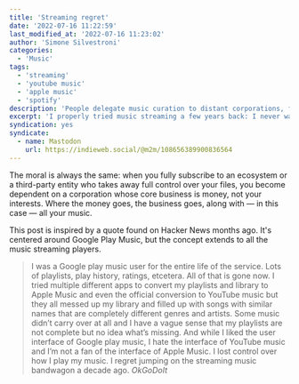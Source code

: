 ```yaml
---
title: 'Streaming regret'
date: '2022-07-16 11:22:59'
last_modified_at: '2022-07-16 11:23:02'
author: 'Simone Silvestroni'
categories:
  - 'Music'
tags:
  - 'streaming'
  - 'youtube music'
  - 'apple music'
  - 'spotify'
description: 'People delegate music curation to distant corporations, forgetting that they can take it away on a whim. On losing control over the music we love.'
excerpt: 'I properly tried music streaming a few years back: I never was fully into it. Only after a while I was able to pinpoint my unease: it implies delegating music to a silo, or anyway a distant corporation. I’ve always been in control of curating the music that I like throughout my life. I quickly jumped out of that wagon and I’ve been happily back to having a local music repository ever since.'
syndication: yes
syndicate:
  - name: Mastodon
    url: https://indieweb.social/@m2m/108656389900836564
---
```

The moral is always the same: when you fully subscribe to an ecosystem or a third-party entity who takes away full control over your files, you become dependent on a corporation whose core business is money, not your interests. Where the money goes, the business goes, along with — in this case — all your music.

This post is inspired by a quote found on Hacker News months ago. It's centered around Google Play Music, but the concept extends to all the music streaming players.

> I was a Google play music user for the entire life of the service. Lots of playlists, play history, ratings, etcetera. All of that is gone now. I tried multiple different apps to convert my playlists and library to Apple Music and even the official conversion to YouTube music but they all messed up my library and filled up with songs with similar names that are completely different genres and artists. Some music didn’t carry over at all and I have a vague sense that my playlists are not complete but no idea what’s missing. And while I liked the user interface of Google play music, I hate the interface of YouTube music and I’m not a fan of the interface of Apple Music. I lost control over how I play my music. I regret jumping on the streaming music bandwagon a decade ago.
> <cite>OkGoDoIt</cite>